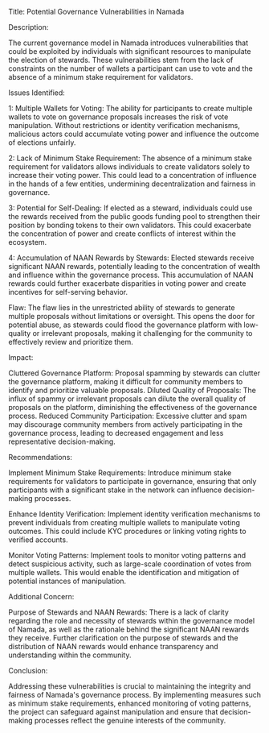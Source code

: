 Title: Potential Governance Vulnerabilities in Namada

Description:

The current governance model in Namada introduces vulnerabilities that could be exploited by individuals with significant resources to manipulate the election of stewards. These vulnerabilities stem from the lack of constraints on the number of wallets a participant can use to vote and the absence of a minimum stake requirement for validators.

Issues Identified:

1: Multiple Wallets for Voting: The ability for participants to create multiple wallets to vote on governance proposals increases the risk of vote manipulation. Without restrictions or identity verification mechanisms, malicious actors could accumulate voting power and influence the outcome of elections unfairly.

2: Lack of Minimum Stake Requirement: The absence of a minimum stake requirement for validators allows individuals to create validators solely to increase their voting power. This could lead to a concentration of influence in the hands of a few entities, undermining decentralization and fairness in governance.

3: Potential for Self-Dealing: If elected as a steward, individuals could use the rewards received from the public goods funding pool to strengthen their position by bonding tokens to their own validators. This could exacerbate the concentration of power and create conflicts of interest within the ecosystem.

4: Accumulation of NAAN Rewards by Stewards: Elected stewards receive significant NAAN rewards, potentially leading to the concentration of wealth and influence within the governance process. This accumulation of NAAN rewards could further exacerbate disparities in voting power and create incentives for self-serving behavior.

Flaw:
The flaw lies in the unrestricted ability of stewards to generate multiple proposals without limitations or oversight. This opens the door for potential abuse, as stewards could flood the governance platform with low-quality or irrelevant proposals, making it challenging for the community to effectively review and prioritize them.

Impact:

Cluttered Governance Platform: Proposal spamming by stewards can clutter the governance platform, making it difficult for community members to identify and prioritize valuable proposals.
Diluted Quality of Proposals: The influx of spammy or irrelevant proposals can dilute the overall quality of proposals on the platform, diminishing the effectiveness of the governance process.
Reduced Community Participation: Excessive clutter and spam may discourage community members from actively participating in the governance process, leading to decreased engagement and less representative decision-making.

Recommendations:

Implement Minimum Stake Requirements: Introduce minimum stake requirements for validators to participate in governance, ensuring that only participants with a significant stake in the network can influence decision-making processes.

Enhance Identity Verification: Implement identity verification mechanisms to prevent individuals from creating multiple wallets to manipulate voting outcomes. This could include KYC procedures or linking voting rights to verified accounts.

Monitor Voting Patterns: Implement tools to monitor voting patterns and detect suspicious activity, such as large-scale coordination of votes from multiple wallets. This would enable the identification and mitigation of potential instances of manipulation.

Additional Concern:

Purpose of Stewards and NAAN Rewards: There is a lack of clarity regarding the role and necessity of stewards within the governance model of Namada, as well as the rationale behind the significant NAAN rewards they receive. Further clarification on the purpose of stewards and the distribution of NAAN rewards would enhance transparency and understanding within the community.

Conclusion:

Addressing these vulnerabilities is crucial to maintaining the integrity and fairness of Namada's governance process. By implementing measures such as minimum stake requirements, enhanced monitoring of voting patterns, the project can safeguard against manipulation and ensure that decision-making processes reflect the genuine interests of the community.
